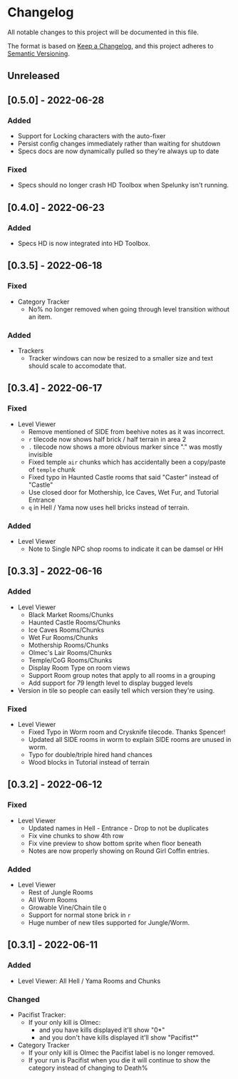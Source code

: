 # Changelog

All notable changes to this project will be documented in this file.

The format is based on [Keep a Changelog](https://keepachangelog.com/en/1.0.0/),
and this project adheres to [Semantic Versioning](https://semver.org/spec/v2.0.0.html).

## Unreleased

## [0.5.0] - 2022-06-28

### Added

- Support for Locking characters with the auto-fixer
- Persist config changes immediately rather than waiting for shutdown
- Specs docs are now dynamically pulled so they're always up to date

### Fixed

- Specs should no longer crash HD Toolbox when Spelunky isn't running.

## [0.4.0] - 2022-06-23

### Added

- Specs HD is now integrated into HD Toolbox.

## [0.3.5] - 2022-06-18

### Fixed

- Category Tracker
  - No% no longer removed when going through level transition without an item.

### Added

- Trackers
  - Tracker windows can now be resized to a smaller size and text should scale to accomodate that.

## [0.3.4] - 2022-06-17

### Fixed

- Level Viewer
  - Remove mentioned of SIDE from beehive notes as it was incorrect.
  - `r` tilecode now shows half brick / half terrain in area 2
  - `.` tilecode now shows a more obvious marker since "." was mostly invisible
  - Fixed temple `air` chunks which has accidentally been a copy/paste of `temple` chunk
  - Fixed typo in Haunted Castle rooms that said "Caster" instead of "Castle"
  - Use closed door for Mothership, Ice Caves, Wet Fur, and Tutorial Entrance
  - `q` in Hell / Yama now uses hell bricks instead of terrain.

### Added

- Level Viewer
  - Note to Single NPC shop rooms to indicate it can be damsel or HH

## [0.3.3] - 2022-06-16

### Added

- Level Viewer
  - Black Market Rooms/Chunks
  - Haunted Castle Rooms/Chunks
  - Ice Caves Rooms/Chunks
  - Wet Fur Rooms/Chunks
  - Mothership Rooms/Chunks
  - Olmec's Lair Rooms/Chunks
  - Temple/CoG Rooms/Chunks
  - Display Room Type on room views
  - Support Room group notes that apply to all rooms in a grouping
  - Add support for 79 length level to display bugged levels
- Version in tile so people can easily tell which version they're using.

### Fixed

- Level Viewer
  - Fixed Typo in Worm room and Crysknife tilecode. Thanks Spencer!
  - Updated all SIDE rooms in worm to explain SIDE rooms are unused in worm.
  - Typo for double/triple hired hand chances
  - Wood blocks in Tutorial instead of terrain

## [0.3.2] - 2022-06-12

### Fixed

- Level Viewer
  - Updated names in Hell - Entrance - Drop to not be duplicates
  - Fix vine chunks to show 4th row
  - Fix vine preview to show bottom sprite when floor beneath
  - Notes are now properly showing on Round Girl Coffin entries.

### Added

- Level Viewer
  - Rest of Jungle Rooms
  - All Worm Rooms
  - Growable Vine/Chain tile `Q`
  - Support for normal stone brick in `r`
  - Huge number of new tiles supported for Jungle/Worm.

## [0.3.1] - 2022-06-11

### Added

- Level Viewer: All Hell / Yama Rooms and Chunks

### Changed

- Pacifist Tracker:
  - If your only kill is Olmec:
    - and you have kills displayed it'll show "0\*"
    - and you don't have kills displayed it'll show "Pacifist\*"
- Category Tracker
  - If your only kill is Olmec the Pacifist label is no longer removed.
  - If your run is Pacifist when you die it will continue to show the category instead of changing to Death%
